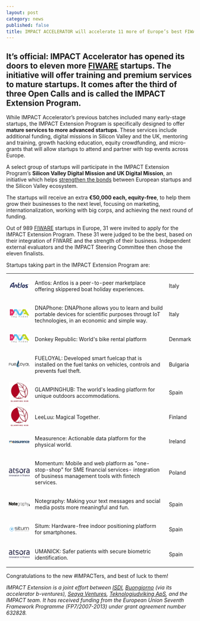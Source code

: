 ```yaml
---
layout: post
category: news
published: false
title: IMPACT ACCELERATOR will accelerate 11 more of Europe’s best FIWARE startups
---
```

## It’s official: IMPACT Accelerator has opened its doors to eleven more [FIWARE](https://www.fiware.org/) startups. The initiative will offer training and premium services to mature startups. It comes after the third of three Open Calls and is called the **IMPACT Extension Program**.

While IMPACT Accelerator’s previous batches included many early-stage startups, the IMPACT Extension Program is specifically designed to offer **mature services to more advanced startups**. These services include additional funding, digital missions in Silicon Valley and the UK, mentoring and training, growth hacking education, equity crowdfunding, and micro-grants that will allow startups to attend and partner with top events across Europe.

A select group of startups will participate in the IMPACT Extension Program’s **Silicon Valley Digital Mission and UK Digital Mission**, an initiative which helps [strengthen the bonds](https://medium.com/@IMPACT_Accelerator/building-a-bridge-between-europe-and-silicon-valley-8ec7b227bca6) between European startups and the Silicon Valley ecosystem.

The startups will receive an extra **€50,000 each, equity-free**, to help them grow their businesses to the next level, focusing on marketing, internationalization, working with big corps, and achieving the next round of funding.

Out of 989 [FIWARE](https://www.fiware.org/) startups in Europe, 31 were invited to apply for the IMPACT Extension Program. These 31 were judged to be the best, based on their integration of FIWARE and the strength of their business. Independent external evaluators and the IMPACT Steering Committee then chose the eleven finalists.

Startups taking part in the IMPACT Extension Program are:

<table class="table">
<tr>
<td>
<a href="https://www.antlos.com/"><img src="/assets/empresas3/antlos.png"></a>
</td>
<td>
<p>Antlos: Antlos is a peer-to-peer marketplace offering skippered boat holiday experiences.</p>
</td>
<td>
<p>Italy</p>
</td>
</tr>

<tr>
<td>
<a href="http://www.dnaphone.it"><img src="/assets/winners-2nd/dnaphone.png"></a>
</td>
<td>
<p>DNAPhone: DNAPhone allows you to learn and build portable devices for scientific purposes througt IoT technologies, in an economic and simple way.</p>
</td>
<td>
<p>Italy</p>
</td>
</tr>

<tr>
<td>
<a href="http://www.donkey.bike/"><img src="/assets/winners-2nd/dnaphone.png"></a>
</td>
<td>
<p>Donkey Republic: World's bike rental platform</p>
</td>
<td>
<p>Denmark</p>
</td>
</tr>

<tr>
<td>
<a href="http://www.fueloyal.com"><img src="/assets/winners-2nd/fueloyal.png"></a>
</td>
<td>
<p>FUELOYAL: Developed smart fuelcap that is installed on the fuel tanks on vehicles, controls and prevents fuel theft.</p>
</td>
<td>
<p>Bulgaria</p>
</td>
</tr>

<tr>
<td>
<a href="http://www.glampinghub.com"><img src="/assets/winners-2nd/glampinghub.png"></a>
</td>
<td>
<p>GLAMPINGHUB: The world's leading platform for unique outdoors accommodations.</p>
</td>
<td>
<p>Spain</p>
</td>
</tr>

<tr>
<td>
<a href="http://www.leeluu.fi/"><img src="/assets/winners-2nd/glampinghub.png"></a>
</td>
<td>
<p>LeeLuu: Magical Together.</p>
</td>
<td>
<p>Finland</p>
</td>
</tr>

<tr>
<td>
<a href="http://www.measurence.com"><img src="/assets/winners-2nd/measurence.png"></a>
</td>
<td>
<p>Measurence: Actionable data platform for the physical world.</p>
</td>
<td>
<p>Ireland</p>
</td>
</tr>

<tr>
<td>
<a href="http://www.atsora.com/en"><img src="/assets/winners-2nd/atsora.png"></a>
</td>
<td>
<p>Momentum: Mobile and web platform as "one-stop-shop" for SME financial services- integration of business management tools with fintech services.</p>
</td>
<td>
<p>Poland</p>
</td>
</tr>

<tr>
<td>
<a href="https://notegraphy.com/"><img src="/assets/notegraphy100.jpg"></a>
</td>
<td>
<p>Notegraphy: Making your text messages and social media posts more meaningful and fun.</p>
</td>
<td>
<p>Spain</p>
</td>
</tr>

<tr>
<td>
<a href="http://www.situm.es/"><img src="/assets/empresas3/situm.png"></a>
</td>
<td>
<p>Situm: Hardware-free indoor positioning platform for smartphones.</p>
</td>
<td>
<p>Spain</p>
</td>
</tr>

<tr>
<td>
<a href="http://www.umanick.com/"><img src="/assets/winners-2nd/atsora.png"></a>
</td>
<td>
<p>UMANICK: Safer patients with secure biometric identification.</p>
</td>
<td>
<p>Spain</p>
</td>
</tr>

</table>


Congratulations to the new #IMPACTers, and best of luck to them!

_IMPACT Extension is a joint effort between [ISDI](http://www.isdi.es/), [Buongiorno](http://www.buongiorno.com/) (via its accelerator b-ventures), [Seaya Ventures](http://seayaventures.com/en/), [Teknologiudviking ApS](http://www.technology-development.eu/), and the IMPACT team. It has received funding from the European Union Seventh Framework Programme (FP7/2007-2013) under grant agreement number 632828._
